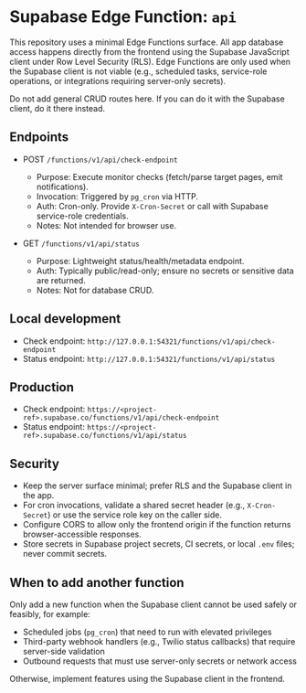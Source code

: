 # Supabase Edge Function: `api`

This repository uses a minimal Edge Functions surface. All app database access
happens directly from the frontend using the Supabase JavaScript client under
Row Level Security (RLS). Edge Functions are only used when the Supabase client
is not viable (e.g., scheduled tasks, service-role operations, or integrations
requiring server-only secrets).

Do not add general CRUD routes here. If you can do it with the Supabase client,
do it there instead.

## Endpoints

- POST `/functions/v1/api/check-endpoint`
  - Purpose: Execute monitor checks (fetch/parse target pages, emit
    notifications).
  - Invocation: Triggered by `pg_cron` via HTTP.
  - Auth: Cron-only. Provide `X-Cron-Secret` or call with Supabase service-role
    credentials.
  - Notes: Not intended for browser use.

- GET `/functions/v1/api/status`
  - Purpose: Lightweight status/health/metadata endpoint.
  - Auth: Typically public/read-only; ensure no secrets or sensitive data are
    returned.
  - Notes: Not for database CRUD.

## Local development

- Check endpoint: `http://127.0.0.1:54321/functions/v1/api/check-endpoint`
- Status endpoint: `http://127.0.0.1:54321/functions/v1/api/status`

## Production

- Check endpoint:
  `https://<project-ref>.supabase.co/functions/v1/api/check-endpoint`
- Status endpoint: `https://<project-ref>.supabase.co/functions/v1/api/status`

## Security

- Keep the server surface minimal; prefer RLS and the Supabase client in the
  app.
- For cron invocations, validate a shared secret header (e.g., `X-Cron-Secret`)
  or use the service role key on the caller side.
- Configure CORS to allow only the frontend origin if the function returns
  browser-accessible responses.
- Store secrets in Supabase project secrets, CI secrets, or local `.env` files;
  never commit secrets.

## When to add another function

Only add a new function when the Supabase client cannot be used safely or
feasibly, for example:

- Scheduled jobs (`pg_cron`) that need to run with elevated privileges
- Third-party webhook handlers (e.g., Twilio status callbacks) that require
  server-side validation
- Outbound requests that must use server-only secrets or network access

Otherwise, implement features using the Supabase client in the frontend.
